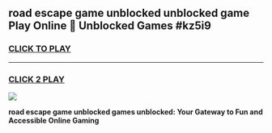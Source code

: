 
## road escape game unblocked unblocked game Play Online 👋 Unblocked Games #kz5i9
<h3>
<a href="https://premium.freeplayer.one?title=road_escape_game_unblocked&ref=21F">CLICK TO PLAY</a></h3>
<hr>

<h3>
<a href="https://premium.freeplayer.one?title=road_escape_game_unblocked&ref=21F">CLICK 2 PLAY</a>
  
</h3>

<a href="https://premium.freeplayer.one?title=road_escape_game_unblocked&ref=21F/"><img src="https://clearcache.store/games.png"></a>


**road escape game unblocked games unblocked: Your Gateway to Fun and Accessible Online Gaming**
